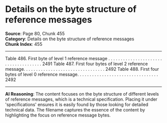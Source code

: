 # Details on the byte structure of reference messages

**Source**: Page 80, Chunk 455  
**Category**: Details on the byte structure of reference messages  
**Chunk Index**: 455

---

Table 486. First byte of level 1 reference message . . . . . . . . . . . . . . . . . . . . . . . . . . . . . . . . . . . . . 2491
Table 487. First four bytes of level 2 reference message. . . . . . . . . . . . . . . . . . . . . . . . . . . . . . . . . 2492
Table 488. First four bytes of level 0 reference message. . . . . . . . . . . . . . . . . . . . . . . . . . . . . . . . . 2492

---

**AI Reasoning**: The content focuses on the byte structure of different levels of reference messages, which is a technical specification. Placing it under 'specifications' ensures it is easily found by those looking for detailed technical data. The filename captures the essence of the content by highlighting the focus on reference message bytes.
